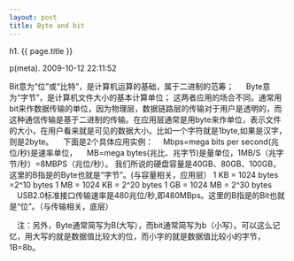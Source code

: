 ```yaml
---
layout: post
title: Byte and bit
---
```


h1. {{ page.title }} 

p(meta). 2009-10-12 22:11:52

Bit意为“位”或“比特”，是计算机运算的基础，属于二进制的范筹；
　 Byte意为“字节”，是计算机文件大小的基本计算单位； 
   这两者应用的场合不同。通常用bit来作数据传输的单位，因为物理层，数据链路层的传输对于用户是透明的，而这种通信传输是基于二进制的传输。在应用层通常是用byte来作单位，表示文件的大小，在用户看来就是可见的数据大小。比如一个字符就是1byte,如果是汉字，则是2byte。
　下面是2个具体应用实例：
　Mbps=mega bits per second(兆位/秒)是速率单位，
　MB=mega bytes(兆比、兆字节)是量单位，1MB/S（兆字节/秒）=8MBPS（兆位/秒）。
  我们所说的硬盘容量是40GB、80GB、100GB，这里的B指是的Byte也就是“字节”。(与容量相关，应用层）
1 KB = 1024 bytes =2^10 bytes
1 MB = 1024 KB = 2^20 bytes
1 GB = 1024 MB = 2^30 bytes
　USB2.0标准接口传输速率是480兆位/秒,即480MBps。这里的B指是的Bit也就是“位”。（与传输相关，底层）

　注：另外，Byte通常简写为B(大写），而bit通常简写为b（小写）。可以这么记忆，用大写的就是数据值比较大的位，而小字的就是数据值比较小的字节，1B=8b。 